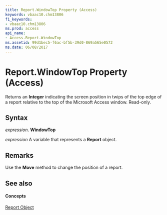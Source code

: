 ```yaml
---
title: Report.WindowTop Property (Access)
keywords: vbaac10.chm13806
f1_keywords:
- vbaac10.chm13806
ms.prod: access
api_name:
- Access.Report.WindowTop
ms.assetid: 99d1bec5-f6ac-bf5b-39d0-869a565e0572
ms.date: 06/08/2017
---
```



# Report.WindowTop Property (Access)

Returns an **Integer** indicating the screen position in twips of the top edge of a report relative to the top of the Microsoft Access window. Read-only.


## Syntax

 _expression_. **WindowTop**

 _expression_ A variable that represents a **Report** object.


## Remarks

Use the **Move** method to change the position of a report.


## See also


#### Concepts


[Report Object](report-object-access.md)

